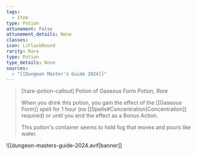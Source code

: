 ```yaml
---
tags:
  - Item
type: Potion
attunement: False
attunement_details: None
classes:
icon: LiFlaskRound
rarity: Rare
type: Potion
type_details: None
sources: 
  - "[[Dungeon Master's Guide 2024]]"
---
```

>[!rare-potion-callout] Potion of Gaseous Form
>_Potion, Rare_
>
>When you drink this potion, you gain the effect of the [[Gaseous Form]] spell for 1 hour (no [[Spells#Concentration\|Concentration]] required) or until you end the effect as a Bonus Action.
>
>This potion's container seems to hold fog that moves and pours like water.
>


![[dungeon-masters-guide-2024.avif|banner]]